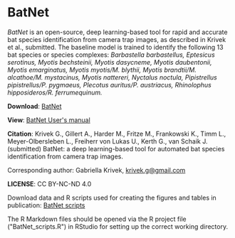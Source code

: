 # BatNet

*BatNet* is an open-source, deep learning-based tool for rapid and accurate bat species identification from camera trap images, as described in Krivek et al., submitted. The baseline model is trained to identify the following 13 bat species or species complexes: *Barbastella barbastellus, Eptesicus serotinus, Myotis bechsteinii, Myotis dasycneme, Myotis daubentonii, Myotis emarginatus, Myotis myotis/M. blythii, Myotis brandtii/M. alcathoe/M. mystacinus, Myotis nattereri, Nyctalus noctula, Pipistrellus pipistrellus/P. pygmaeus, Plecotus auritus/P. austriacus, Rhinolophus hipposideros/R. ferrumequinum.*

**Download**: [BatNet](https://github.com/GabiK-bat/BatNet/releases/download/v2022-12-13/2022-12-13_16h02m33s_BatDetector.zip)

**View**: [BatNet User's manual](https://github.com/GabiK-bat/BatNet/tree/main/ReadMe/ReadMe.md)


**Citation**:
Krivek G., Gillert A., Harder M., Fritze M., Frankowski K., Timm L., Meyer-Olbersleben L., Freiherr von Lukas U., Kerth G., van Schaik J. (submitted) BatNet: a deep learning-based tool for automated bat species identification from camera trap images.

Corresponding author: Gabriella Krivek, krivek.g@gmail.com

**LICENSE**: CC BY-NC-ND 4.0


Download data and R scripts used for creating the figures and tables in publication: [BatNet scripts](https://github.com/GabiK-bat/BatNet/tree/main/BatNet_scripts)

The R Markdown files should be opened via the R project file ("BatNet_scripts.R") in RStudio for setting up the correct working directory.



